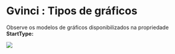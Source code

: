 # Gvinci : Tipos de gráficos

Observe os modelos de gráficos disponibilizados na propriedade **StartType:**

![](http://www.gvinci.com.br/manual/graphmodels.zoom78.png)

